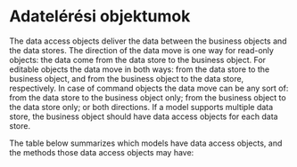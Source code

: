 <!-- ======================================================================
--- Search engine
title:        business-objects
description:  Data access objects.
keywords:     business-objects, JavaScript, node.js
--- Menu system
order:        10
text:         Adatelérési objektumok
======================================================================= -->

# Adatelérési objektumok

The data access objects deliver the data between the business objects and the data stores.
The direction of the data move is one way for read-only objects: the data come from the
data store to the business object. For editable objects the data move in both ways: from
the data store to the business object, and from the business object to the data store,
respectively. In case of command objects the data move can be any sort of: from the data
store to the business object only; from the business object to the data store only; or
both directions. If a model supports multiple data store, the business object should have
data access objects for each data store.

The table below summarizes which models have data access objects, and the methods those
data access objects may have: 
